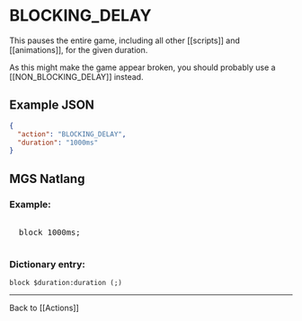 # BLOCKING_DELAY

This pauses the entire game, including all other [[scripts]] and [[animations]], for the given duration.

As this might make the game appear broken, you should probably use a [[NON_BLOCKING_DELAY]] instead.

## Example JSON

```json
{
  "action": "BLOCKING_DELAY",
  "duration": "1000ms"
}
```

## MGS Natlang

### Example:

<pre class="HyperMD-codeblock mgs">

  <span class="verb">block</span> <span class="number">1000ms</span><span class="terminator">;</span>

</pre>

### Dictionary entry:

```
block $duration:duration (;)
```

---

Back to [[Actions]]
